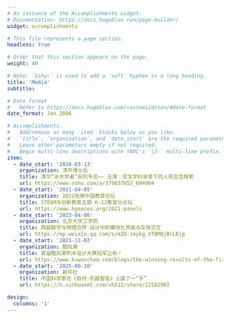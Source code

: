 ```yaml
---
# An instance of the Accomplishments widget.
# Documentation: https://docs.hugoblox.com/page-builder/
widget: accomplishments

# This file represents a page section.
headless: true

# Order that this section appears on the page.
weight: 40

# Note: `&shy;` is used to add a 'soft' hyphen in a long heading.
title: 'Media'
subtitle:

# Date format
#   Refer to https://docs.hugoblox.com/customization/#date-format
date_format: Jan 2006

# Accomplishments.
#   Add/remove as many `item` blocks below as you like.
#   `title`, `organization`, and `date_start` are the required parameters.
#   Leave other parameters empty if not required.
#   Begin multi-line descriptions with YAML's `|2-` multi-line prefix.
item:
  - date_start: '2020-03-13'
    organization: 清华博士后
    title: 清华“水木学者”系列专访—— 王濛：交叉学科背景下的人机交互探索 
    url: https://www.sohu.com/a/379837852_694004
  - date_start: '2021-04-05'
    organization: 2021哈佛中国教育论坛
    title: STEAM与创新教育主题 K-12教育分论坛
    url: https://www.hgseces.org/2021-panels
  - date_start: '2023-04-06'
    organization: 北京大学工学院
    title: 跨越数字与物理边界-设计中的模块化界面与实体交互
    url: https://mp.weixin.qq.com/s/mZQ-zeykg_VfBMQjBcLBjg
  - date_start: '2021-11-03'
    organization: 酷玩潮
    title: 首届酷玩潮积木设计大赛冠军公布！
    url: https://www.kuwanchao.com/blogs/the-winning-results-of-the-first-cool-and-trendy-building-block-design-contest-announced/
  - date_start: '2025-06-10'
    organization: 新华社
    title: 中国科学家在《自然·机器智能》上露了一“手”
    url: https://h.xinhuaxmt.com/vh512/share/12582982

design:
  columns: '1'
---
```

